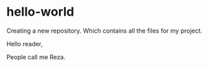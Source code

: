 # hello-world
Creating a new repository. Which contains all the files for my project. 

Hello reader,

People call me Reza. 

